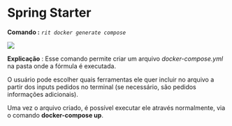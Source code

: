 # Spring Starter

**Comando :** _`rit docker generate compose`_

![](https://lh6.googleusercontent.com/X5kec7ahhVEKNLx8CBJZhZuX7c_yiDcRe4ZJuEcziuGYMgunrFtx82Kq56SNti6DQsB9FK0iNSOG4ALQ-qAbC6TFVllIsksWuQpeRe0jZoDO-1Bmfp2QTvyFloAyFvFG42_O0NWN)

**Explicação** : Esse comando permite criar um arquivo _docker-compose.yml_ na pasta onde a fórmula é executada. 

O usuário pode escolher quais ferramentas ele quer incluir no arquivo a partir dos inputs pedidos no terminal \(se necessário, são pedidos informações adicionais\).

Uma vez o arquivo criado, é possível executar ele através normalmente, via o comando **docker-compose up**.

